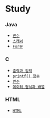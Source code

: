 <h1>Study</h1>
<h3>Java</h3>
<ul>
  <li><a href="https://github.com/yehun980217/Study/tree/main/Java/Variable"><code>변수</code></a></li>
  <li><a href="https://github.com/yehun980217/Study/tree/main/Java/Scanner"><code>스캐너</code></a></li>
  <li><a href="https://github.com/yehun980217/Study/tree/main/Java/For"><code>For문</code></a></li>
</ul>
<h3>C</h3>
<ul>
  <li><a href="https://github.com/yehun980217/Study/tree/main/C/Printf%26Scanf"><code>출력과 입력</code></a></li>
  <li><a href="https://github.com/yehun980217/Study/tree/main/C/Printf()Function"><code>printf() 함수</code></a></li>
  <li><a href="https://github.com/yehun980217/Study/tree/main/C/Variable"><code>변수</code></a></li>
  <li><a href="https://github.com/yehun980217/Study/tree/main/C/DataType&Array"><code>데이터 형식과 배열</code></a></li>
</ul>
<h3>HTML</h3>
<ul>
  <li><a href="https://github.com/yehun980217/Study/tree/main/HTML"><code>HTML</code></a></li>
</ul>
